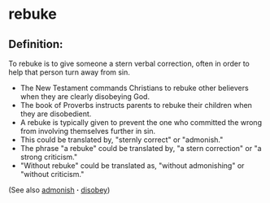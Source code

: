 # rebuke #

## Definition: ##

To rebuke is to give someone a stern verbal correction, often in order to help that person turn away from sin.

* The New Testament commands Christians to rebuke other believers when they are clearly disobeying God.
* The book of Proverbs instructs parents to rebuke their children when they are disobedient.
* A rebuke is typically given to prevent the one who committed the wrong from involving themselves further in sin.
* This could be translated by, "sternly correct" or "admonish."
* The phrase "a rebuke" could be translated by, "a stern correction" or "a strong criticism."
* "Without rebuke" could be translated as, "without admonishing" or "without criticism."

(See also [admonish](../other/admonish.md) **·** [disobey](../other/disobey.md))

## 